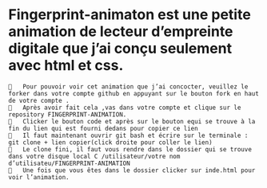 # Fingerprint-animaton  est une petite animation de lecteur d’empreinte digitale que  j’ai conçu seulement avec html et css.
    	Pour pouvoir voir cet animation que j’ai concocter, veuillez le forker dans votre compte github en appuyant sur le bouton fork en haut de votre compte .
    	Après avoir fait cela ,vas dans votre compte et clique sur le repository FINGERPRINT-ANIMATION. 
    	Clicker le bouton code et après sur le bouton equi se trouve à la fin du lien qui est fourni dedans pour copier ce lien
    	Il faut maintenant ouvrir git bash et écrire sur le terminale : 
    git clone + lien copier(click droite pour coller le lien)
    	Le clone fini, il faut vous rendre dans le dossier qui se trouve dans votre disque local C /utilisateur/votre nom d’utilisateu/FINGERPRINT-ANIMATION 
    	Une fois que vous êtes dans le dossier clicker sur inde.html pour voir l’animation.

